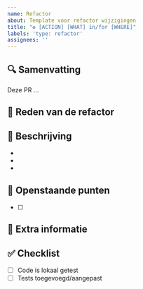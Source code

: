 ```yaml
---
name: Refactor
about: Template voor refactor wijzigingen
title: "♻️ [ACTION] [WHAT] in/for [WHERE]"
labels: 'type: refactor'
assignees: ''
---
```


## 🔍 Samenvatting

<!-- Geef een korte beschrijving van deze wijziging (1-3 zinnen) -->

Deze PR ...

## 🎯 Reden van de refactor

<!-- Beschrijf waarom je deze refactor hebt gedaan en wat de voordelen zijn -->

## 📝 Beschrijving

<!-- Beschrijf in detail en puntsgewijs wat je aangepast hebt. -->

-
-
-

## 📌 Openstaande punten

<!-- Verwijder deze sectie als er geen openstaande punten zijn -->

- [ ]

## 💬 Extra informatie

<!-- Optioneel: relevante context, screenshots, links naar tickets -->

## ✅ Checklist

- [ ] Code is lokaal getest
- [ ] Tests toegevoegd/aangepast
